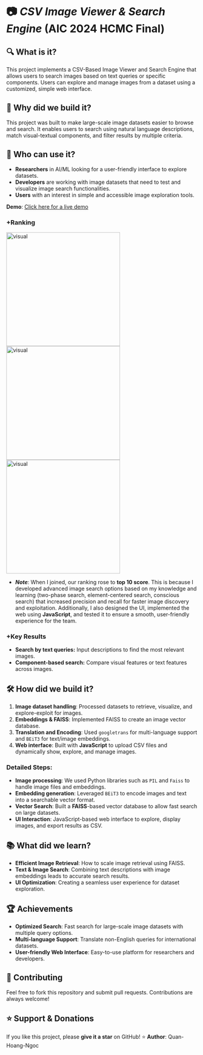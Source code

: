 # 📷 ***CSV Image Viewer & Search Engine*** (AIC 2024 HCMC Final)

## 🔍 What is it?
This project implements a CSV-Based Image Viewer and Search Engine that allows users to search images based on text queries or specific components. Users can explore and manage images from a dataset using a customized, simple web interface.

## 🤔 Why did we build it?
This project was built to make large-scale image datasets easier to browse and search. It enables users to search using natural language descriptions, match visual-textual components, and filter results by multiple criteria.

## 👥 Who can use it?
- **Researchers** in AI/ML looking for a user-friendly interface to explore datasets.
- **Developers** are working with image datasets that need to test and visualize image search functionalities.
- **Users** with an interest in simple and accessible image exploration tools.

**Demo**: [Click here for a live demo](#)
### +Ranking

<img src="https://github.com/user-attachments/assets/391d6ae8-ef71-42dc-a034-1abc5f7a35b3" alt="visual" width="300"/>
<img src="https://github.com/user-attachments/assets/bdeab9de-4f64-4eff-a565-eec56999dc5c" alt="visual" width="300"/>
<img src="https://github.com/user-attachments/assets/9a051e57-ce10-454e-a665-4985e33d72c1" alt="visual" width="300"/>

- ***Note***: When I joined, our ranking rose to **top 10 score**. This is because I developed advanced image search options based on my knowledge and learning (two-phase search, element-centered search, conscious search) that increased precision and recall for faster image discovery and exploitation. Additionally, I also designed the UI, implemented the web using **JavaScript**, and tested it to ensure a smooth, user-friendly experience for the team.

### +Key Results
- **Search by text queries:** Input descriptions to find the most relevant images.
- **Component-based search:** Compare visual features or text features across images.
  
## 🛠️ How did we build it?
1. **Image dataset handling**: Processed datasets to retrieve, visualize, and explore-exploit for images.
2. **Embeddings & FAISS**: Implemented FAISS to create an image vector database.
3. **Translation and Encoding**: Used `googletrans` for multi-language support and `BEiT3` for text/image embeddings.
4. **Web interface**: Built with **JavaScript** to upload CSV files and dynamically show, explore, and manage images.

### Detailed Steps:
- **Image processing**: We used Python libraries such as `PIL` and `Faiss` to handle image files and embeddings.
- **Embedding generation**: Leveraged `BEiT3` to encode images and text into a searchable vector format.
- **Vector Search**: Built a **FAISS**-based vector database to allow fast search on large datasets.
- **UI Interaction**: JavaScript-based web interface to explore, display images, and export results as CSV.

## 📚 What did we learn?
- **Efficient Image Retrieval**: How to scale image retrieval using FAISS.
- **Text & Image Search**: Combining text descriptions with image embeddings leads to accurate search results.
- **UI Optimization**: Creating a seamless user experience for dataset exploration.

## 🏆 Achievements
- **Optimized Search**: Fast search for large-scale image datasets with multiple query options.
- **Multi-language Support**: Translate non-English queries for international datasets.
- **User-friendly Web Interface**: Easy-to-use platform for researchers and developers.

## 🤝 Contributing
Feel free to fork this repository and submit pull requests. Contributions are always welcome!

## ⭐ Support & Donations
If you like this project, please **give it a star** on GitHub! ⭐
**Author**: Quan-Hoang-Ngoc  
